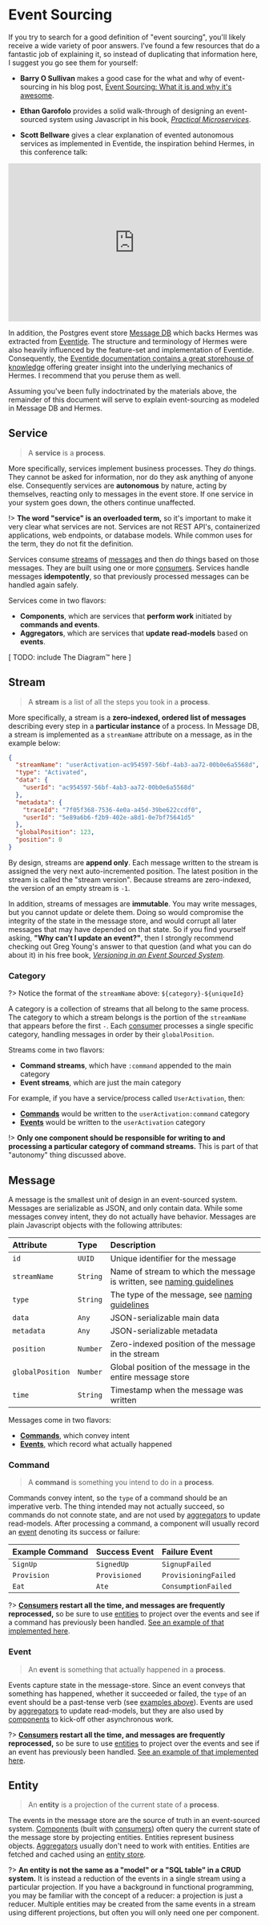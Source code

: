 # Event Sourcing

If you try to search for a good definition of "event sourcing", you'll likely receive a wide variety of poor answers.  I've found a few resources that do a fantastic job of explaining it, so instead of duplicating that information here, I suggest you go see them for yourself:

* **Barry O Sullivan** makes a good case for the what and why of event-sourcing in his blog post, [Event Sourcing: What it is and why it's awesome](https://dev.to/barryosull/event-sourcing-what-it-is-and-why-its-awesome).

* **Ethan Garofolo** provides a solid walk-through of designing an event-sourced system using Javascript in his book, [_Practical Microservices_](https://pragprog.com/book/egmicro/practical-microservices).

* **Scott Bellware** gives a clear explanation of evented autonomous services as implemented in Eventide, the inspiration behind Hermes, in this conference talk:

<div style="display: flex; justify-content: center;">
  <iframe width="560" height="315" src="https://www.youtube.com/embed/qgKlu5gFsJM" frameborder="0" allow="accelerometer; autoplay; encrypted-media; gyroscope; picture-in-picture" allowfullscreen></iframe>
</div>

In addition, the Postgres event store [Message DB](https://github.com/message-db/message-db) which backs Hermes was extracted from [Eventide](https://eventide-project.org/).  The structure and terminology of Hermes were also heavily influenced by the feature-set and implementation of Eventide.  Consequently, the [Eventide documentation contains a great storehouse of knowledge](http://docs.eventide-project.org/) offering greater insight into the underlying mechanics of Hermes.  I recommend that you peruse them as well.

Assuming you've been fully indoctrinated by the materials above, the remainder of this document will serve to explain event-sourcing as modeled in Message DB and Hermes.

## Service

> A **service** is a **process**.

More specifically, services implement business processes.  They _do_ things.  They cannot be asked for information, nor do they ask anything of anyone else.  Consequently services are **autonomous** by nature, acting by themselves, reacting only to messages in the event store.  If one service in your system goes down, the others continue unaffected.

!> **The word "service" is an overloaded term,** so it's important to make it very clear what services are not.  Services are not REST API's, containerized applications, web endpoints, or database models.  While common uses for the term, they do not fit the definition.

Services consume [streams](/event-sourcing?id=stream) of [messages](/event-sourcing?id=message) and then _do_ things based on those messages.  They are built using one or more [consumers](/api?id=consumer).  Services handle messages **idempotently**, so that previously processed messages can be handled again safely.

Services come in two flavors:

- **Components**, which are services that **perform work** initiated by **commands and events**.
- **Aggregators**, which are services that **update read-models** based on **events**.

[ TODO: include The Diagram™ here ]

## Stream

> A **stream** is a list of all the steps you took in a **process**.

More specifically, a stream is a **zero-indexed, ordered list of messages** describing every step in a **particular instance** of a process.  In Message DB, a stream is implemented as a `streamName` attribute on a message, as in the example below:

```json
{
  "streamName": "userActivation-ac954597-56bf-4ab3-aa72-00b0e6a5568d",
  "type": "Activated",
  "data": {
    "userId": "ac954597-56bf-4ab3-aa72-00b0e6a5568d"
  },
  "metadata": {
    "traceId": "7f05f368-7536-4e0a-a45d-39be622ccdf0",
    "userId": "5e89a6b6-f2b9-402e-a8d1-0e7bf75641d5"
  },
  "globalPosition": 123,
  "position": 0
}
```

By design, streams are **append only**.  Each message written to the stream is assigned the very next auto-incremented position.  The latest position in the stream is called the "stream version".  Because streams are zero-indexed, the version of an empty stream is `-1`.

In addition, streams of messages are **immutable**.  You may write messages, but you cannot update or delete them.  Doing so would compromise the integrity of the state in the message store, and would corrupt all later messages that may have depended on that state.  So if you find yourself asking, **"Why can't I update an event?"**, then I strongly recommend checking out Greg Young's answer to that question (and what you can do about it) in his free book, [_Versioning in an Event Sourced System_](https://leanpub.com/esversioning/read#leanpub-auto-why-cant-i-update-an-event).

### Category

?> Notice the format of the `streamName` above:  `${category}-${uniqueId}`

A category is a collection of streams that all belong to the same process.  The category to which a stream belongs is the portion of the `streamName` that appears before the first `-`.  Each [consumer](/api?id=consumer) processes a single specific category, handling messages in order by their `globalPosition`.

Streams come in two flavors:

- **Command streams**, which have `:command` appended to the main category
- **Event streams**, which are just the main category

For example, if you have a service/process called `UserActivation`, then:

- [**Commands**](/event-sourcing?id=command) would be written to the `userActivation:command` category
- [**Events**](/event-sourcing?id=event) would be written to the `userActivation` category

!> **Only one component should be responsible for writing to and processing a particular category of command streams.**  This is part of that "autonomy" thing discussed above.

## Message

A message is the smallest unit of design in an event-sourced system.  Messages are serializable as JSON, and only contain data.  While some messages convey intent, they do not actually have behavior.  Messages are plain Javascript objects with the following attributes:

| Attribute        | Type     | Description                                                                                               |
|:-----------------|:---------|:----------------------------------------------------------------------------------------------------------|
| `id`             | `UUID`   | Unique identifier for the message                                                                         |
| `streamName`     | `String` | Name of stream to which the message is written, see [naming guidelines](/best-practices?id=naming-things) |
| `type`           | `String` | The type of the message, see [naming guidelines](/best-practices?id=naming-things)                        |
| `data`           | `Any`    | JSON-serializable main data                                                                               |
| `metadata`       | `Any`    | JSON-serializable metadata                                                                                |
| `position`       | `Number` | Zero-indexed position of the message in the stream                                                        |
| `globalPosition` | `Number` | Global position of the message in the entire message store                                                |
| `time`           | `String` | Timestamp when the message was written                                                                    |

Messages come in two flavors:

- [**Commands**](/event-sourcing?id=command), which convey intent
- [**Events**](/event-sourcing?id=event), which record what actually happened

### Command

> A **command** is something you intend to do in a **process**.

Commands convey intent, so the `type` of a command should be an imperative verb.  The thing intended may not actually succeed, so commands do not connote state, and are not used by [aggregators](/event-sourcing?id=service) to update read-models.  After processing a command, a component will usually record an [event](/event-sourcing?id=event) denoting its success or failure:

| Example Command | Success Event | Failure Event        |
|:----------------|:--------------|:---------------------|
| `SignUp`        | `SignedUp`    | `SignupFailed`       |
| `Provision`     | `Provisioned` | `ProvisioningFailed` |
| `Eat`           | `Ate`         | `ConsumptionFailed`  |

?> **[Consumers](/api?id=consumer) restart all the time, and messages are frequently reprocessed,** so be sure to use [entities](/event-sourcing?id=entity) to project over the events and see if a command has previously been handled.  [See an example of that implemented here](/api?id=options-example).

### Event

> An **event** is something that actually happened in a **process**.

Events capture state in the message-store.  Since an event conveys that something has happened, whether it succeeded or failed, the `type` of an event should be a past-tense verb (see [examples above](/event-sourcing?id=command)).  Events are used by [aggregators](/event-sourcing?id=service) to update read-models, but they are also used by [components](/event-sourcing?id=service) to kick-off other asynchronous work.

?> **[Consumers](/api?id=consumer) restart all the time, and messages are frequently reprocessed,** so be sure to use [entities](/event-sourcing?id=entity) to project over the events and see if an event has previously been handled.  [See an example of that implemented here](/api?id=options-example).

## Entity

> An **entity** is a projection of the current state of a **process**.

The events in the message store are the source of truth in an event-sourced system.  [Components](/event-sourcing?id=service) (built with [consumers](/api?id=consumer)) often query the current state of the message store by projecting entities.  Entities represent business objects.  [Aggregators](/event-sourcing?id=service) usually don't need to work with entities.  Entities are fetched and cached using an [entity store](/api?id=entity).

?> **An entity is not the same as a "model" or a "SQL table" in a CRUD system.**  It is instead a reduction of the events in a single stream using a particular projection.  If you have a background in functional programming, you may be familiar with the concept of a reducer: a projection is just a reducer.  Multiple entities may be created from the same events in a stream using different projections, but often you will only need one per component.
